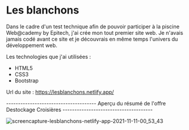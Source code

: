 # Les blanchons

Dans le cadre d'un test technique afin de pouvoir participer à la piscine Web@cademy by Epitech, j'ai crée mon tout premier site web.
Je n'avais jamais codé avant ce site et je découvrais en même temps l'univers du développement web.

Les technologies que j'ai utilisées :

- HTML5
- CSS3
- Bootstrap

Url du site : https://lesblanchons.netlify.app/


-------------------------------------- Aperçu du résumé de l'offre Destockage Croisières --------------------------------------

![screencapture-lesblanchons-netlify-app-2021-11-11-00_53_43](https://user-images.githubusercontent.com/58372973/141212161-30cc3000-3f91-46a7-9773-3b83e66196b1.png)

